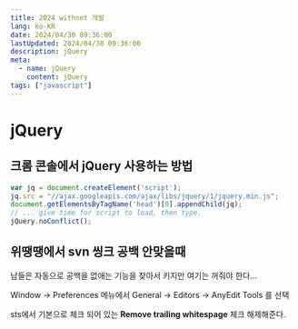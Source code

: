 ```yaml
---
title: 2024 withnet 개발
lang: ko-KR
date: 2024/04/30 09:36:00
lastUpdated: 2024/04/30 09:36:00
description: jQuery
meta:
  - name: jQuery
    content: jQuery
tags: ["javascript"]
---
```


# jQuery

## 크롬 콘솔에서 jQuery 사용하는 방법

```js
var jq = document.createElement('script');
jq.src = "//ajax.googleapis.com/ajax/libs/jquery/1/jquery.min.js";
document.getElementsByTagName('head')[0].appendChild(jq);
// ... give time for script to load, then type.
jQuery.noConflict();
```

## 위땡땡에서 svn 씽크 공백 안맞을때

남들은 자동으로 공백을 없애는 기능을 찾아서 키지만 여기는 꺼줘야 한다...

Window -> Preferences 메뉴에서 General -> Editors -> AnyEdit Tools 를 선택

sts에서 기본으로 체크 되어 있는 **Remove trailing whitespage** 체크 해제해준다. 